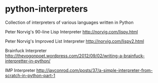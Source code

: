 python-interpreters
===================

Collection of interpreters of various languages written in Python


Peter Norvig's 90-line Lisp Interpreter
http://norvig.com/lispy.html

Peter Norvig's Improved List Interpreter
http://norvig.com/lispy2.html

Brainfuck Interpreter
http://thevogonpoet.wordpress.com/2012/09/02/writing-a-brainfuck-interpretter-in-python/

IMP Interpreter
http://jayconrod.com/posts/37/a-simple-interpreter-from-scratch-in-python-part-1
